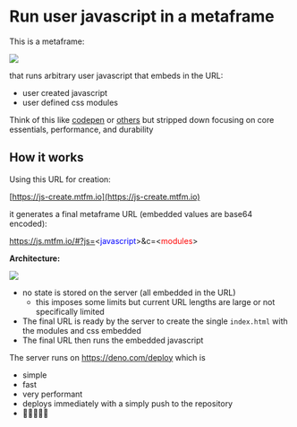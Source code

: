 # Run user javascript in a metaframe

This is a metaframe:

[![](https://mermaid.ink/svg/pako:eNqFkU9LxDAQxb9KiJcVuqC9KBG8uN7sRT1JL2MzaYP5RzJhle1-d9NWd1HBnVMm770fw8yOd14iF7yPEAb28Ng6VqozkNIGFbPhzhsfmdLGiLPrK3mhVJUo-jf81a63WtIg6vB-szBSfl2gFgkC9Lh8T2VQ0eUqh5JEsLNBRbB4ztbr21G7kCmNrFk9Dzqx5qAKIb7m-YmqT6OOgWYS2OgzLVLU_VCGkX7r_jBOpOr_Uuhk63jFLUYLWpYV7yah5TSgxZaL8pSoIBtqeev2xZqDBMJ7qclHLhSYhBWHTP7pw3VcUMz4bdpoKMu1B1cA9-L9sccZ0iy3nU-8_wSxOqSj)](https://mermaid-js.github.io/mermaid-live-editor/edit#pako:eNqFkU9LxDAQxb9KiJcVuqC9KBG8uN7sRT1JL2MzaYP5RzJhle1-d9NWd1HBnVMm770fw8yOd14iF7yPEAb28Ng6VqozkNIGFbPhzhsfmdLGiLPrK3mhVJUo-jf81a63WtIg6vB-szBSfl2gFgkC9Lh8T2VQ0eUqh5JEsLNBRbB4ztbr21G7kCmNrFk9Dzqx5qAKIb7m-YmqT6OOgWYS2OgzLVLU_VCGkX7r_jBOpOr_Uuhk63jFLUYLWpYV7yah5TSgxZaL8pSoIBtqeev2xZqDBMJ7qclHLhSYhBWHTP7pw3VcUMz4bdpoKMu1B1cA9-L9sccZ0iy3nU-8_wSxOqSj)



that runs arbitrary user javascript that embeds in the URL:

 - user created javascript
 - user defined css modules

Think of this like [codepen](https://codepen.io) or [others](https://www.sitepoint.com/code-playgrounds/) but stripped down focusing on core essentials, performance, and durability

## How it works

Using this URL for creation:

[https://js-create.mtfm.io](https://js-create.mtfm.io)

it generates a final metaframe URL (embedded values are base64 encoded):

https://js.mtfm.io/#?js=<<span style="color:blue">javascript</span>>&c=<<span style="color:red">modules</span>>


**Architecture:**

[![](https://mermaid.ink/svg/pako:eNpdUctOAzEM_JXISAikdou4gIKAA-W4JzihXMzG6abkpcRbitr-O9umUKk-WDP2eGTZG-iiJpCwyJh68T5XQYzROSxlTkb49BJdzMJY5-TF_Z2-MWZSOMcvOqPTb6u5l7dp_VA9yvBZTT0xJlxQLe-jvVLQM6ciZ7NlaTwb39g4u3helsemaS67fVZwLaU8LnCaPUcUdAWtmE6fxHZZBAYtOrFCN1DZikJ5RUeDiqtQ2KBp3fTs3Va0ta8CTMBT9mj1eJTNvqqAe_KkQI5Qk8HBsQIVdqN0SBqZXrXlmEEadIUmgAPHt5_QgeQ80J9obnE8h_9XJQwfMZ44HUza-o3DU3a_L1qDWw)](https://mermaid-js.github.io/mermaid-live-editor/edit#pako:eNpdUctOAzEM_JXISAikdou4gIKAA-W4JzihXMzG6abkpcRbitr-O9umUKk-WDP2eGTZG-iiJpCwyJh68T5XQYzROSxlTkb49BJdzMJY5-TF_Z2-MWZSOMcvOqPTb6u5l7dp_VA9yvBZTT0xJlxQLe-jvVLQM6ciZ7NlaTwb39g4u3helsemaS67fVZwLaU8LnCaPUcUdAWtmE6fxHZZBAYtOrFCN1DZikJ5RUeDiqtQ2KBp3fTs3Va0ta8CTMBT9mj1eJTNvqqAe_KkQI5Qk8HBsQIVdqN0SBqZXrXlmEEadIUmgAPHt5_QgeQ80J9obnE8h_9XJQwfMZ44HUza-o3DU3a_L1qDWw)


 - no state is stored on the server (all embedded in the URL)
   - this imposes some limits but current URL lengths are large or not specifically limited
 - The final URL is ready by the server to create the single `index.html` with the modules and css embedded
 - The final URL then runs the embedded javascript

The server runs on https://deno.com/deploy which is

 - simple
 - fast
 - very performant
 - deploys immediately with a simply push to the repository
 - 🌟🌟🌟🌟🌟

